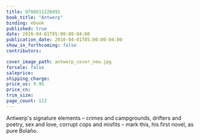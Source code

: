 ```yaml
---
title: 9780811220491
book_title: "Antwerp"
binding: ebook
published: true
date: 2010-04-01T05:00:00-04:00
publication_date: 2010-04-01T05:00:00-04:00
show_in_forthcoming: false
contributors:

cover_image_path: antwerp_cover_new.jpg
forsale: false
saleprice:
shipping_charge:
price_us: 9.95
price_cn:
trim_size:
page_count: 112
---
```

Antwerp's signature elements – crimes and campgrounds, drifters and poetry, sex and love, corrupt cops and misfits – mark this, his first novel, as pure Bolaño.

